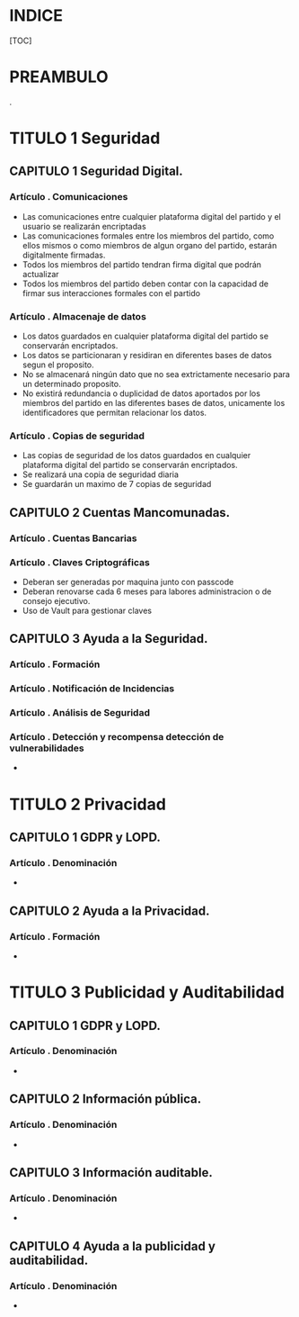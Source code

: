 # INDICE

[TOC]

# PREAMBULO

.

# TITULO 1 Seguridad

## CAPITULO 1 Seguridad Digital. 

### Artículo . Comunicaciones

* Las comunicaciones entre cualquier plataforma digital del partido y el usuario se realizarán encriptadas
* Las comunicaciones formales entre los miembros del partido, como ellos mismos o como miembros de algun organo del partido, estarán digitalmente firmadas.
* Todos los miembros del partido tendran firma digital que podrán actualizar
* Todos los miembros del partido deben contar con la capacidad de firmar sus interacciones formales con el partido

### Artículo . Almacenaje de datos

* Los datos guardados en cualquier plataforma digital del partido se conservarán encriptados.
* Los datos se particionaran y residiran en diferentes bases de datos segun el proposito.
* No se almacenará ningún dato que no sea extrictamente necesario para un determinado proposito.
* No existirá redundancia o duplicidad de datos aportados por los miembros del partido en las diferentes bases de datos, unicamente los identificadores que permitan relacionar los datos.

### Artículo . Copias de seguridad

- Las copias de seguridad de los datos guardados en cualquier plataforma digital del partido se conservarán encriptados.
- Se realizará una copia de seguridad diaria
- Se guardarán un maximo de 7 copias de seguridad

## CAPITULO 2 Cuentas Mancomunadas. 

### Artículo . Cuentas Bancarias

### Artículo . Claves Criptográficas

* Deberan ser generadas por maquina junto con passcode
* Deberan renovarse cada 6 meses para labores administracion o de consejo ejecutivo.
* Uso de Vault para gestionar claves

## CAPITULO 3 Ayuda a la Seguridad. 

### Artículo . Formación

### Artículo . Notificación de Incidencias

### Artículo . Análisis de Seguridad

### Artículo . Detección y recompensa detección de vulnerabilidades









*

# TITULO 2 Privacidad

## CAPITULO 1 GDPR y LOPD. 

### Artículo . Denominación

*

## CAPITULO 2 Ayuda a la Privacidad. 

### Artículo . Formación

*

# TITULO 3 Publicidad y Auditabilidad

## CAPITULO 1 GDPR y LOPD. 

### Artículo . Denominación

*

## CAPITULO 2 Información pública. 

### Artículo . Denominación

*

## CAPITULO 3 Información auditable. 

### Artículo . Denominación

*

## CAPITULO 4 Ayuda a la publicidad y auditabilidad. 

### Artículo . Denominación

*

### 